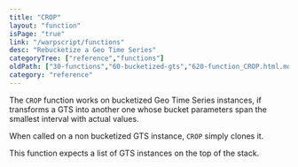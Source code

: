 ```yaml
---
title: "CROP"
layout: "function"
isPage: "true"
link: "/warpscript/functions"
desc: "Rebucketize a Geo Time Series"
categoryTree: ["reference","functions"]
oldPath: ["30-functions","60-bucketized-gts","620-function_CROP.html.md"]
category: "reference"
---
```

 

The `CROP` function works on bucketized Geo Time Series instances, if transforms a GTS into another one whose bucket parameters span the smallest interval with actual values.

When called on a non bucketized GTS instance, `CROP` simply clones it.

This function expects a list of GTS instances on the top of the stack.

